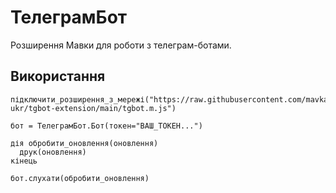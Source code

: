 # ТелеграмБот

Розширення Мавки для роботи з телеграм-ботами.

## Використання

```
підключити_розширення_з_мережі("https://raw.githubusercontent.com/mavka-ukr/tgbot-extension/main/tgbot.m.js")

бот = ТелеграмБот.Бот(токен="ВАШ_ТОКЕН...")

дія обробити_оновлення(оновлення)
  друк(оновлення)
кінець

бот.слухати(обробити_оновлення)
```
